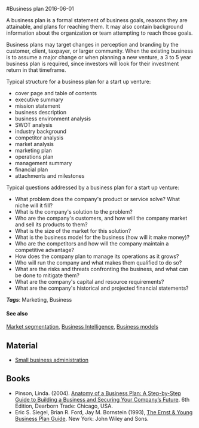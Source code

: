 
#Business plan
2016-06-01

A business plan is a formal statement of business goals, reasons they are attainable, and plans for reaching them. It may also contain background information about the organization or team attempting to reach those goals.

Business plans may target changes in perception and branding by the customer, client, taxpayer, or larger community. When the existing business is to assume a major change or when planning a new venture, a 3 to 5 year business plan is required, since investors will look for their investment return in that timeframe.

Typical structure for a business plan for a start up venture:
* cover page and table of contents
* executive summary
* mission statement
* business description
* business environment analysis
* SWOT analysis
* industry background
* competitor analysis
* market analysis
* marketing plan
* operations plan
* management summary
* financial plan
* attachments and milestones

Typical questions addressed by a business plan for a start up venture:
* What problem does the company's product or service solve? What niche will it fill?
* What is the company's solution to the problem?
* Who are the company's customers, and how will the company market and sell its products to them?
* What is the size of the market for this solution?
* What is the business model for the business (how will it make money)?
* Who are the competitors and how will the company maintain a competitive advantage?
* How does the company plan to manage its operations as it grows?
* Who will run the company and what makes them qualified to do so?
* What are the risks and threats confronting the business, and what can be done to mitigate them?
* What are the company's capital and resource requirements?
* What are the company's historical and projected financial statements?

***Tags***: Marketing, Business

#### See also
[Market segmentation](/market_segmentation), [Business Intelligence](/business_intelligence), [Business models](/business_models)
## Material
* [Small business administration](http://www.smallbusinessnotes.com/starting-a-business/small-business-administration-sba-business-plan-outline.html)

## Books
* Pinson, Linda. (2004). [Anatomy of a Business Plan: A Step-by-Step Guide to Building a Business and Securing Your Company’s Future](https://www.goodreads.com/book/show/1027957.Anatomy_of_a_Business_Plan). 6th Edition, Dearborn Trade: Chicago, USA.
* Eric S. Siegel, Brian R. Ford, Jay M. Bornstein (1993), [The Ernst & Young Business Plan Guide](https://www.goodreads.com/book/show/764047.The_Ernst_Young_Business_Plan_Guide). New York: John Wiley and Sons.


